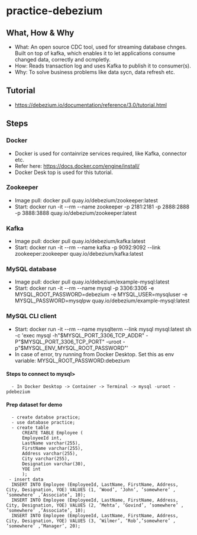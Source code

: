 # practice-debezium

## What, How & Why
  - What: An open source CDC tool, used for streaming database chnges. Built on top of kafka, which enables it to let applications consume changed data, correctly and ocmpletly.
  - How: Reads transaction log and uses Kafka to publish it to consumer(s).
  - Why: To solve business problems like data sycn, data refresh etc.

## Tutorial
  - https://debezium.io/documentation/reference/3.0/tutorial.html

## Steps

### Docker
  - Docker is used for containrize services required, like Kafka, connector etc.
  - Refer here: https://docs.docker.com/engine/install/
  - Docker Desk top is used for this tutorial.

### Zookeeper
  - Image pull: docker pull quay.io/debezium/zookeeper:latest
  - Start: docker run -it --rm --name zookeeper -p 2181:2181 -p 2888:2888 -p 3888:3888 quay.io/debezium/zookeeper:latest

### Kafka
  - Image pull: docker pull quay.io/debezium/kafka:latest
  - Start: docker run -it --rm --name kafka -p 9092:9092 --link zookeeper:zookeeper quay.io/debezium/kafka:latest

### MySQL database
  - Image pull: docker pull quay.io/debezium/example-mysql:latest
  - Start: docker run -it --rm --name mysql -p 3306:3306 -e MYSQL_ROOT_PASSWORD=debezium -e MYSQL_USER=mysqluser -e MYSQL_PASSWORD=mysqlpw quay.io/debezium/example-mysql:latest

### MySQL CLI client 
  - Start: docker run -it --rm --name mysqlterm --link mysql mysql:latest sh -c 'exec mysql -h"$MYSQL_PORT_3306_TCP_ADDR" -P"$MYSQL_PORT_3306_TCP_PORT" -uroot -p"$MYSQL_ENV_MYSQL_ROOT_PASSWORD"'
  - In case of error, try running from Docker Desktop. Set this as env variable: MYSQL_ROOT_PASSWORD:debezium
#### Steps to connect to mysql>
      - In Docker Desktop -> Container -> Terminal -> mysql -uroot -pdebezium
#### Prep dataset for demo
      - create databse practice;
      - use database practice;
      - create table
          CREATE TABLE Employee (
          EmployeeId int,
          LastName varchar(255),
          FirstName varchar(255),
          Address varchar(255),
          City varchar(255),
          Designation varchar(30),
          YOE int 
          );
     - insert data
      INSERT INTO Employee (EmployeeId, LastName, FirstName, Address, City, Designation, YOE) VALUES (1, ’Wood’, ‘John’, ’somewhere’ , ’somewhere’ ,’Associate’, 10);
      INSERT INTO Employee (EmployeeId, LastName, FirstName, Address, City, Designation, YOE) VALUES (2, ’Mehta’, ‘Govind’, ’somewhere’ , ’somewhere’ ,’Associate’, 10);
      INSERT INTO Employee (EmployeeId, LastName, FirstName, Address, City, Designation, YOE) VALUES (3, ’Wilmer’, ‘Rob’,’somewhere’ , ’somewhere’ ,’Manager’, 20);




